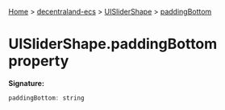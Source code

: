 [Home](./index) &gt; [decentraland-ecs](./decentraland-ecs.md) &gt; [UISliderShape](./decentraland-ecs.uislidershape.md) &gt; [paddingBottom](./decentraland-ecs.uislidershape.paddingbottom.md)

# UISliderShape.paddingBottom property


**Signature:**
```javascript
paddingBottom: string
```
